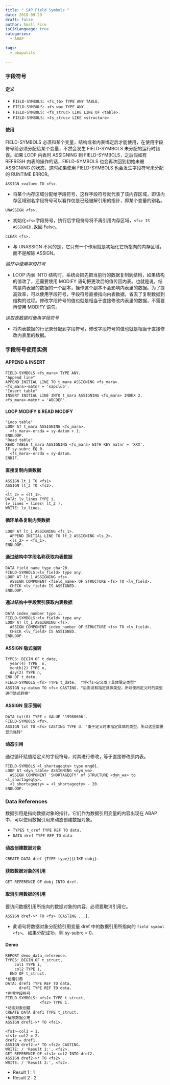```yaml
---
title: " SAP Field Symbols "
date: 2018-09-29
draft: false
author: Small Fire
isCJKLanguage: true
categories: 
  - ABAP

tags: 
  - abaputils

---
```


### 字段符号

#### 定义

- `FIELD-SYMBOLS: <fs_tb> TYPE ANY TABLE.`
- `FIELD-SYMBOLS: <fs_wa> TYPE ANY.`
- `FIELD-SYMBOLS: <fs_struc> LIKE LINE OF <table>.`
- `FIELD-SYMBOLS: <fs_struc> LIKE <structure>.`

#### 使用

FIELD-SYMBOLS 必须和某个变量，结构或者内表绑定后才能使用，在使用字段符号前必须分配给某个变量，不然会发生 FIELD-SYMBOLS 未分配的运行时错误。如果 LOOP 内表时 ASSIGNING 到 FIELD-SYMBOLS，之后假如有 REFRESH 内表的操作的话，FIELD-SYMBOLS 也会再次回到初始未被  ASSIGNING 的状态，这时如果使用 FIELD-SYMBOLS 也会发生字段符号未分配的 RUNTIME ERROR。

`ASSIGN <value> TO <fs>.`

- 将某个内存区域分配给字段符号，这样字段符号就代表了该内存区域，即该内存区域别名字段符号可以看作仅是已经被解引用的指针，即某个变量的别名。

`UNASSIGN <fs>.`

- 初始化`<fs>`字段符号，执行后字段符号将不再引用内存区域，`<fs> IS ASSIGNED.`返回 False。

`CLEAR <fs>.`

- 与 UNASSIGN 不同的是，它只有一个作用就是初始化它所指向的内存区域，而不是解除 ASSIGN。

*循环中使用字段符号* 

- LOOP 内表 INTO 结构时，系统会把先把当前行的数据复制到结构，如果结构的值改了，还需要使用 MODIFY 语句把更改后的值传回内表。也就是说，结构是内表里的数据的一个副本，操作这个副本不会影响内表里的数据。为了提高效率，可以使用字段符号，字段符号直接指向内表数据，省去了复制数据到结构的过程。修改字段符号的值也就是相当于直接修改内表里的数据，不需要再使用 MODIFY 语句。


*读取表数据时使用字段符号*

- 将内表数据的行记录分配到字段符号，修改字段符号的值也就是相当于直接修改内表里的数据。

### 字段符号使用实例

#### APPEND & INSERT

```ABAP
FIELD-SYMBOLS <fs_mara> TYPE ANY.
"Append line"
APPEND INITIAL LINE TO t_mara ASSIGNING <fs_mara>.
<fs_mara>-matnr = 'sapclub'.
"Insert table"
INSERT INITIAL LINE INTO t_mara ASSIGNING <fs_mara> INDEX 2.
<fs_mara>-matnr = 'ABCDEF'.
```

#### LOOP MODIFY & READ MODIFY

```ABAP
"Loop table"
LOOP AT t_mara ASSIGNING <fs_mara>.
  <fs_mara>-ersda = sy-datum + 1.
ENDLOOP.
"Read table"
READ TABLE t_mara ASSIGNING <fs_mara> WITH KEY matnr = 'XXX'.
IF sy-subrc EQ 0.
  <fs_mara>-ersda = sy-datum.
ENDIF.
```

#### 直接复制内表数据

```ABAP
ASSIGN lt_1 TO <fs1>
ASSIGN lt_2 TO <fs2>.
...
<lt_2> = <lt_1>.
DATA: lv_lines TYPE i.
lv_lines = lines( lt_2 ).
WRITE: lv_lines.
```

#### 循环单条复制内表数据

```ABAP
LOOP AT lt_1 ASSIGNING <fs_1>.
  APPEND INITIAL LINE TO lt_2 ASSIGNING <ls_2>.
  <ls_2> = <fs_1>.
ENDLOOP.
```

#### 通过结构中字段名称获取内表数据

```ABAP
DATA field_name type char20.
FIELD-SYMBOLS:<lv_field> type any.
LOOP AT lt_1 ASSIGNING <fs>.
  ASSIGN COMPONENT <field_name> OF STRUCTURE <fs> TO <lv_field>.
  CHECK <lv_field> IS ASSIGNED.
ENDLOOP.
```

#### 通过结构中字段索引获取内表数据

```ABAP
DATA index_number type i.
FIELD-SYMBOLS:<lv_field> type any.
LOOP AT lt_1 ASSIGNING <fs>.
  ASSIGN COMPONENT index_number OF STRUCTURE <fs> TO <lv_field>.
  CHECK <lv_field> IS ASSIGNED.
ENDLOOP.
```

#### ASSIGN 隐式强转

```ABAP
TYPES: BEGIN OF t_date,
  year(4) TYPE  n,
  month(2) TYPE n,
  day(2) TYPE n,
END OF t_date.
FIELD-SYMBOLS <fs> TYPE t_date.  "将<fs>定义成了具体限定类型"
ASSIGN sy-datum TO <fs> CASTING. "后面没有指定具体类型，所以使用定义时的类型进行隐式转换"
```

#### ASSIGN 显示强转

```ABAP
DATA txt(8) TYPE c VALUE '19980606'.
FIELD-SYMBOLS <fs>.
ASSIGN txt TO <fs> CASTING TYPE d. "由于定义时未指定具体的类型，所以这里需要显示强转"
```

#### 动态引用

通过循环赋值给定义的字段符号，对其进行修改，等于直接修改原内表。

```ABAP
FIELD-SYMBOLS <l_shortageqty> type mng01.
LOOP AT <dyn_table> ASSIGNING <dyn_wa>.
  ASSIGN COMPONENT 'SHORTAGEQTY' of STRUCTURE <dyn_wa> to <l_shortageqty>.
  <l_shortageqty> = <l_shortageqty> - 20.
ENDLOOP.
```

### Data References

数据引用是指向数据对象的指针。它们作为数据引用变量的内容出现在 ABAP 中，可以使用数据引用来动态创建数据对象。

- `TYPES t_dref TYPE REF TO data.`
- `DATA dref TYPE REF TO data`

#### 动态创建数据对象

`CREATE DATA dref {TYPE type}|{LIKE dobj}.`

#### 获取数据对象的引用

`GET REFERENCE OF dobj INTO dref.`

#### 取消引用数据的引用

要访问数据引用所指向的数据对象的内容，必须要取消引用它。

`ASSIGN dref->* TO <fs> [CASTING ...].`

- 此语句将数据对象分配给引用变量 dref 中的数据引用所指向的 `field symbol <fs>`。 如果分配成功，则 sy-subrc = 0。

#### Demo

```ABAP
REPORT demo_data_reference.
TYPES: BEGIN OF t_struct,
    col1 TYPE i,
    col2 TYPE i,
  END OF t_struct.
*创建引用
DATA: dref1 TYPE REF TO data,
      dref2 TYPE REF TO data.
*声明字段符号
FIELD-SYMBOLS: <fs1> TYPE t_struct,
               <fs2> TYPE i.
*动态对象创建
CREATE DATA dref1 TYPE t_struct.
*解除数据引用
ASSIGN dref1->* TO <fs1>.

<fs1>-col1 = 1.
<fs1>-col2 = 2.
dref2 = dref1.
ASSIGN dref2->* TO <fs2> CASTING.
WRITE: / 'Result 1:', <fs2>.
GET REFERENCE OF <fs1>-col2 INTO dref2.
ASSIGN dref2->* TO <fs2> .
WRITE: / 'Result 2:', <fs2>.
```

- Result 1 : 1
- Result 2 : 2